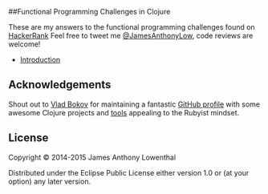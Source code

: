 ##Functional Programming Challenges in Clojure

These are my answers to the functional programming challenges found on [HackerRank](https://www.hackerrank.com/domains/fp)
Feel free to tweet me [@JamesAnthonyLow](twitter.com/JamesAnthonyLow), code reviews are welcome! 

- [Introduction](https://github.com/JamesAnthonyLow/hacker-rank-fp-challenges-clojure/tree/master/introduction)

## Acknowledgements

Shout out to [Vlad Bokov](https://razum2um.me) for maintaining a fantastic [GitHub profile](github.com/razum2um) with some awesome Clojure projects and [tools](github.com/razum2um/clj-debugger) appealing to the Rubyist mindset.

## License

Copyright © 2014-2015 James Anthony Lowenthal

Distributed under the Eclipse Public License either version 1.0 or (at
your option) any later version.
